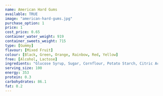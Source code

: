 ```yaml
---
name: American Hard Gums
available: TRUE
image: "american-hard-gums.jpg"
purchase_option: 1
price: 1
cost_price: 0.65
container_water_weight: 919
container_sweets_weight: 715
type: [Gummy]
flavour: [Mixed Fruit]
colour: [Black, Green, Orange, Rainbow, Red, Yellow]
free: [Alcohol, Lactose]
ingredients: "Glucose Syrup, Sugar, Cornflour, Potato Starch, Citric Acid, Colours: Anthocyanins, Curcumin, Capsanthin, Nettle, Spinach"
serving_size: 100
energy: 353
protein: 0.3
carbohydrates: 86.1
fat: 0.2
---
```

